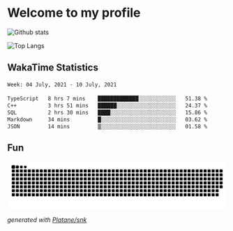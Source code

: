 # Welcome to my profile

![Github stats](https://github-readme-stats.vercel.app/api?username=xinthose&show_icons=true&theme=radical&count_private=true)

![Top Langs](https://github-readme-stats.vercel.app/api/top-langs/?username=xinthose)

## WakaTime Statistics
<!--START_SECTION:waka-->
```text
Week: 04 July, 2021 - 10 July, 2021

TypeScript   8 hrs 7 mins    █████████████░░░░░░░░░░░░   51.38 % 
C++          3 hrs 51 mins   ██████░░░░░░░░░░░░░░░░░░░   24.37 % 
SQL          2 hrs 30 mins   ████░░░░░░░░░░░░░░░░░░░░░   15.86 % 
Markdown     34 mins         █░░░░░░░░░░░░░░░░░░░░░░░░   03.62 % 
JSON         14 mins         ▒░░░░░░░░░░░░░░░░░░░░░░░░   01.58 % 
```
<!--END_SECTION:waka-->

## Fun
![github contribution grid snake animation](https://raw.githubusercontent.com/xinthose/xinthose/output/github-contribution-grid-snake.svg)

_generated with [Platane/snk](https://github.com/Platane/snk)_
